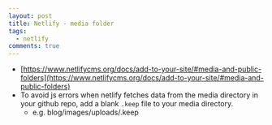 ```yaml
---
layout: post
title: Netlify - media folder
tags:
  - netlify
comments: true
---
```

- [https://www.netlifycms.org/docs/add-to-your-site/#media-and-public-folders](https://www.netlifycms.org/docs/add-to-your-site/#media-and-public-folders)
- To avoid js errors when netlify fetches data from the media directory in your github repo, add a blank `.keep` file to your media directory.
  + e.g. blog/images/uploads/.keep

